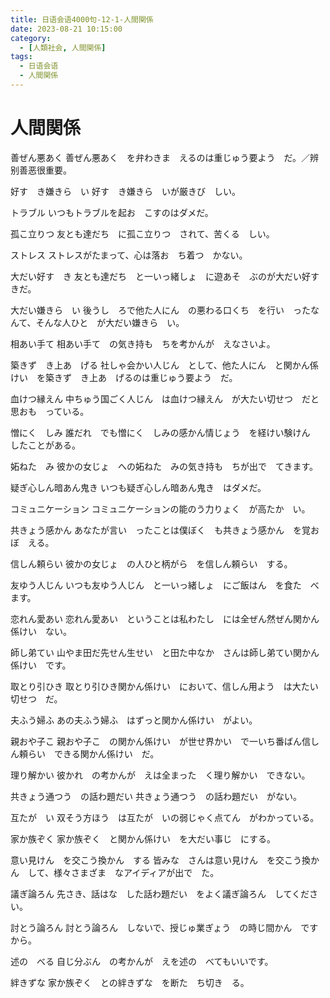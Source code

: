 ```yaml
---
title: 日语会语4000句-12-1-人間関係
date: 2023-08-21 10:15:00
category:
  - [人類社会, 人間関係]
tags:
  - 日语会语
  - 人間関係
---
```


# 人間関係

善ぜん悪あく
善ぜん悪あく　を弁わきま　えるのは重じゅう要よう　だ。／辨别善恶很重要。

好す　き嫌きら　い
好す　き嫌きら　いが厳きび　しい。

トラブル
いつもトラブルを起お　こすのはダメだ。

孤こ立りつ
友とも達だち　に孤こ立りつ　されて、苦くる　しい。

ストレス
ストレスがたまって、心は落お　ち着つ　かない。

大だい好す　き
友とも達だち　と一いっ緒しょ　に遊あそ　ぶのが大だい好す　きだ。

大だい嫌きら　い
後うし　ろで他た人にん　の悪わる口くち　を行い　ったなんて、そんな人ひと　が大だい嫌きら　い。

相あい手て
相あい手て　の気き持も　ちを考かんが　えなさいよ。

築きず　き上あ　げる
社しゃ会かい人じん　として、他た人にん　と関かん係けい　を築きず　き上あ　げるのは重じゅう要よう　だ。

血けつ縁えん
中ちゅう国ごく人じん　は血けつ縁えん　が大たい切せつ　だと思おも　っている。

憎にく　しみ
誰だれ　でも憎にく　しみの感かん情じょう　を経けい験けん　したことがある。

妬ねた　み
彼かの女じょ　への妬ねた　みの気き持も　ちが出で　てきます。

疑ぎ心しん暗あん鬼き
いつも疑ぎ心しん暗あん鬼き　はダメだ。

コミュニケーション
コミュニケーションの能のう力りょく　が高たか　い。

共きょう感かん
あなたが言い　ったことは僕ぼく　も共きょう感かん　を覚おぼ　える。

信しん頼らい
彼かの女じょ　の人ひと柄がら　を信しん頼らい　する。

友ゆう人じん
いつも友ゆう人じん　と一いっ緒しょ　にご飯はん　を食た　べます。

恋れん愛あい
恋れん愛あい　ということは私わたし　には全ぜん然ぜん関かん係けい　ない。

師し弟てい
山やま田だ先せん生せい　と田た中なか　さんは師し弟てい関かん係けい　です。

取とり引ひき
取とり引ひき関かん係けい　において、信しん用よう　は大たい切せつ　だ。

夫ふう婦ふ
あの夫ふう婦ふ　はずっと関かん係けい　がよい。

親おや子こ
親おや子こ　の関かん係けい　が世せ界かい　で一いち番ばん信しん頼らい　できる関かん係けい　だ。

理り解かい
彼かれ　の考かんが　えは全まった　く理り解かい　できない。

共きょう通つう　の話わ題だい
共きょう通つう　の話わ題だい　がない。

互たが　い
双そう方ほう　は互たが　いの弱じゃく点てん　がわかっている。

家か族ぞく
家か族ぞく　と関かん係けい　を大だい事じ　にする。

意い見けん　を交こう換かん　する
皆みな　さんは意い見けん　を交こう換かん　して、様々さまざま　なアイディアが出で　た。

議ぎ論ろん
先さき、話はな　した話わ題だい　をよく議ぎ論ろん　してください。

討とう論ろん
討とう論ろん　しないで、授じゅ業ぎょう　の時じ間かん　ですから。

述の　べる
自じ分ぶん　の考かんが　えを述の　べてもいいです。

絆きずな
家か族ぞく　との絆きずな　を断た　ち切き　る。
